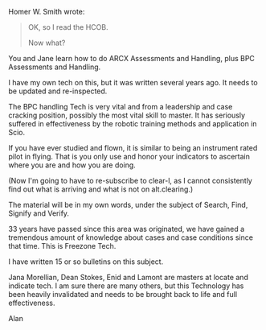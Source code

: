 
Homer W. Smith wrote:

>OK, so I read the HCOB.
>
>Now what?

You and Jane learn how to do ARCX Assessments and Handling, plus BPC
Assessments and Handling.

I have my own tech on this, but it was written several years ago. It
needs to be updated and re-inspected.

The BPC handling Tech is very vital and from a leadership and case
cracking position, possibly the most vital skill to master. It has
seriously suffered in effectiveness by the robotic training methods and
application in Scio.

If you have ever studied and flown, it is similar to being an instrument
rated pilot in flying. That is you only use and honor your indicators to
ascertain where you are and how you are doing.

(Now I'm going to have to re-subscribe to clear-l, as I cannot
consistently find out what is arriving and what is not on alt.clearing.)

The material will be in my own words, under the subject of Search, Find,
Signify and Verify.

33 years have passed since this area was originated, we have gained a
tremendous amount of knowledge about cases and case conditions since
that time. This is Freezone Tech.

I have written 15 or so bulletins on this subject.

Jana Morellian, Dean Stokes, Enid and Lamont are masters at locate and
indicate tech. I am sure there are many others, but this Technology has
been heavily invalidated and needs to be brought back to life and full
effectiveness.

Alan
